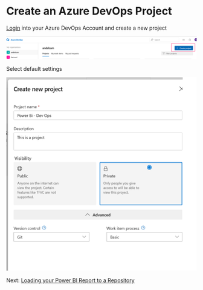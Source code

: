 # Create an Azure DevOps Project

[Login] into your Azure DevOps Account and create a new project

 ![Create New Project](CreateAzureDevOpsProject.png)

 Select default settings

 ![Create New Project](NewProjectDefinition.png)  

  Next: [Loading your Power BI Report to a Repository]
  
   [login]:https://azure.microsoft.com/en-us/services/devops/
   [Loading your Power BI Report to a Repository]:<\2-CreateVisualStudioProject\CreateVisualStudioProject.md>
